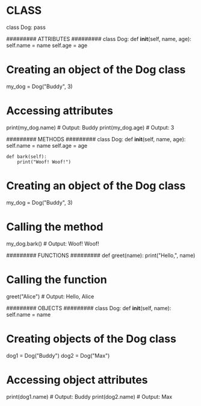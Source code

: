 # CLASS #########
class Dog:
    pass

######### ATTRIBUTES #########
class Dog:
    def __init__(self, name, age):
        self.name = name
        self.age = age

# Creating an object of the Dog class
my_dog = Dog("Buddy", 3)

# Accessing attributes
print(my_dog.name)  # Output: Buddy
print(my_dog.age)   # Output: 3

######### METHODS #########
class Dog:
    def __init__(self, name, age):
        self.name = name
        self.age = age

    def bark(self):
        print("Woof! Woof!")

# Creating an object of the Dog class
my_dog = Dog("Buddy", 3)

# Calling the method
my_dog.bark()  # Output: Woof! Woof!

######### FUNCTIONS #########
def greet(name):
    print("Hello,", name)

# Calling the function
greet("Alice")  # Output: Hello, Alice

######### OBJECTS #########
class Dog:
    def __init__(self, name):
        self.name = name

# Creating objects of the Dog class
dog1 = Dog("Buddy")
dog2 = Dog("Max")

# Accessing object attributes
print(dog1.name)  # Output: Buddy
print(dog2.name)  # Output: Max
